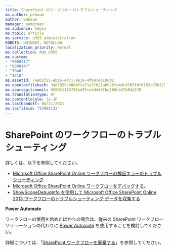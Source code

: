 ```yaml
---
title: SharePoint のワークフローのトラブルシューティング
ms.author: pebaum
author: pebaum
manager: pamgreen
ms.audience: Admin
ms.topic: article
ms.service: o365-administration
ROBOTS: NOINDEX, NOFOLLOW
localization_priority: Normal
ms.collection: Adm_O365
ms.custom:
- "9000317"
- "9000147"
- "1940"
- "1718"
ms.assetid: 7ae05f21-eb16-4d71-9e19-4f097eb100d2
ms.openlocfilehash: 34d7029c90b4f2a71e7f621a0b20fe4de3365f0f6182cd5b125a8c1a6055222a
ms.sourcegitcommit: 920051182781bd97ce4d4d6fbd268cb37b84d239
ms.translationtype: HT
ms.contentlocale: ja-JP
ms.lasthandoff: 08/11/2021
ms.locfileid: "57894132"
---
```

# <a name="troubleshoot-workflows-in-sharepoint"></a>SharePoint のワークフローのトラブルシューティング

詳しくは、以下を参照してください。

- [Microsoft Office SharePoint Online ワークフローの検証エラーのトラブルシューティング](https://docs.microsoft.com/sharepoint/dev/general-development/troubleshooting-sharepoint-server-workflow-validation-errors-in-visio)
- [Microsoft Office SharePoint Online ワークフローをデバッグする](https://docs.microsoft.com/sharepoint/dev/general-development/debugging-sharepoint-server-workflows)。
- [ShowScopeDebugInfo を使用して Microsoft Office SharePoint Online 2013 ワークフローのトラブルシューティング データを収集する](https://docs.microsoft.com/sharepoint/troubleshoot/workflows/gather-workflow-data)

**Power Automate**

ワークフローの使用を始めたばかりの場合は、従来の SharePoint ワークフロー ソリューションの代わりに [Power Automate](https://docs.microsoft.com/power-automate/modern-approvals) を使用することを検討してください。

詳細については、「[SharePoint ワークフローを廃棄する](https://docs.microsoft.com/alchemyinsights/sharepoint-workflows-retiring)」を参照してください。
